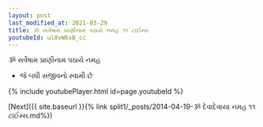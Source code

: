 ```yaml
---
layout: post
last_modified_at: 2021-03-29
title: ૐ સર્વેષામ પ્રાણીનામ પઠાયે નમહ ૧૧ ટાઈમ્સ
youtubeId: ul0vW6xB_cc
---
```

 
 
 ૐ સર્વેષામ પ્રાણીનામ પઠાયે નમહ  
 
 -  જે બધી સજીવનો સ્વામી છે 
 
  
 
  
 
 
 
 
 
 


{% include youtubePlayer.html id=page.youtubeId %}
 
[Next]({{ site.baseurl }}{% link  split1/_posts/2014-04-19-ૐ દેવાદેવાયા નમહ ૧૧ ટાઈમ્સ.md%})
 
